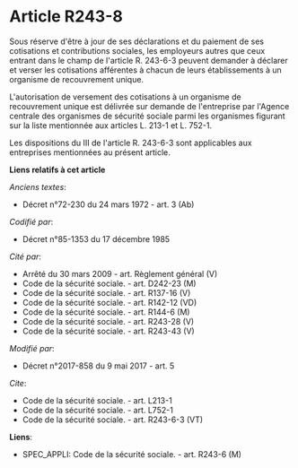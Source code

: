 # Article R243-8

Sous réserve d'être à jour de ses déclarations et du paiement de ses cotisations et contributions sociales, les employeurs
autres que ceux entrant dans le champ de l'article R. 243-6-3 peuvent demander à déclarer et verser les cotisations
afférentes à chacun de leurs établissements à un organisme de recouvrement unique. 

L'autorisation de versement des cotisations à un organisme de recouvrement unique est délivrée sur demande de l'entreprise
par l'Agence centrale des organismes de sécurité sociale parmi les organismes figurant sur la liste mentionnée aux articles
L. 213-1 et L. 752-1. 

Les dispositions du III de l'article R. 243-6-3 sont applicables aux entreprises mentionnées au présent article.

**Liens relatifs à cet article**

_Anciens textes_:

  - Décret n°72-230 du 24 mars 1972 - art. 3 (Ab)

_Codifié par_:

  - Décret n°85-1353 du 17 décembre 1985

_Cité par_:

  - Arrêté du 30 mars 2009 - art. Règlement général (V)
  - Code de la sécurité sociale. - art. D242-23 (M)
  - Code de la sécurité sociale. - art. R137-16 (V)
  - Code de la sécurité sociale. - art. R142-12 (VD)
  - Code de la sécurité sociale. - art. R144-6 (M)
  - Code de la sécurité sociale. - art. R243-28 (V)
  - Code de la sécurité sociale. - art. R243-43 (V)

_Modifié par_:

  - Décret n°2017-858 du 9 mai 2017 - art. 5

_Cite_:

  - Code de la sécurité sociale. - art. L213-1
  - Code de la sécurité sociale. - art. L752-1
  - Code de la sécurité sociale. - art. R243-6-3 (VT)

**Liens**:

  - SPEC_APPLI: Code de la sécurité sociale. - art. R243-6 (M)
